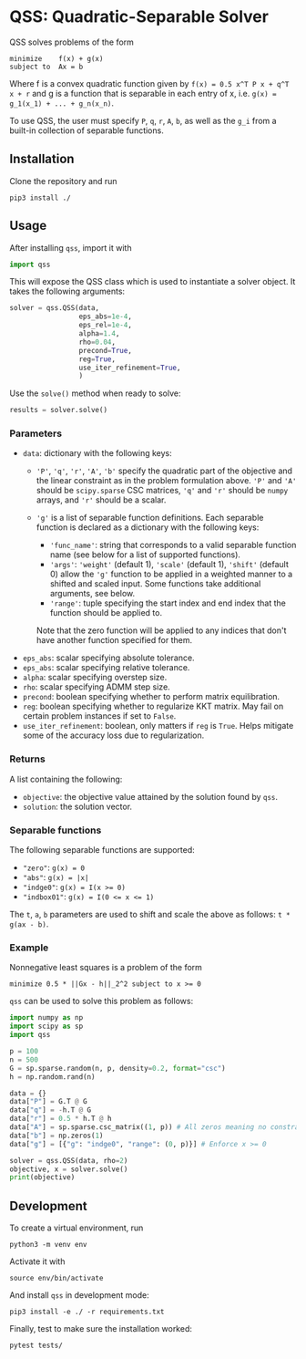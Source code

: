 # QSS: Quadratic-Separable Solver
QSS solves problems of the form 

``` 
minimize    f(x) + g(x)
subject to  Ax = b
```

Where f is a convex quadratic function given by `f(x) = 0.5 x^T P x + q^T x + r` and g is a function that is separable in each entry of x, i.e. `g(x) = g_1(x_1) + ... + g_n(x_n)`.

To use QSS, the user must specify `P`, `q`, `r`, `A`, `b`, as well as the `g_i` from a built-in collection of separable functions. 

## Installation
Clone the repository and run
```
pip3 install ./
```

## Usage
After installing `qss`, import it with
```python
import qss
```
This will expose the QSS class which is used to instantiate a solver object. It takes the following arguments:
```python
solver = qss.QSS(data,
                 eps_abs=1e-4,
                 eps_rel=1e-4,
                 alpha=1.4,
                 rho=0.04,
                 precond=True,
                 reg=True,
                 use_iter_refinement=True,
                 )
```
Use the `solve()` method when ready to solve:
```python
results = solver.solve()
```

### Parameters
- `data`: dictionary with the following keys:
    - `'P'`, `'q'`, `'r'`, `'A'`, `'b'` specify the quadratic part of the objective and the linear constraint as in the problem formulation above. `'P'` and `'A'` should be `scipy.sparse` CSC matrices, `'q'` and `'r'` should be `numpy` arrays,  and `'r'` should be a scalar.
    - `'g'` is a list of separable function definitions. Each separable function is declared as a dictionary with the following keys:
        - `'func_name'`: string that corresponds to a valid separable function name (see below for a list of supported functions).
        - `'args'`: `'weight'` (default 1), `'scale'` (default 1), `'shift'` (default 0) allow the `'g'` function to be applied in a weighted manner to a shifted and scaled input. Some functions take additional arguments, see below. 
        - `'range'`: tuple specifying the start index and end index that the function should be applied to.
    
        Note that the zero function will be applied to any indices that don't have another function specified for them.
- `eps_abs`: scalar specifying absolute tolerance.
- `eps_abs`: scalar specifying relative tolerance.
- `alpha`: scalar specifying overstep size.
- `rho`: scalar specifying ADMM step size.
- `precond`: boolean specifying whether to perform matrix equilibration.
- `reg`: boolean specifying whether to regularize KKT matrix. May fail on certain problem instances if set to `False`.
- `use_iter_refinement`: boolean, only matters if `reg` is `True`. Helps mitigate some of the accuracy loss due to regularization. 

### Returns
A list containing the following:
- `objective`: the objective value attained by the solution found by `qss`. 
- `solution`: the solution vector.

### Separable functions
The following separable functions are supported: 
- `"zero"`: `g(x) = 0`
- `"abs"`: `g(x) = |x|`
- `"indge0"`: `g(x) = I(x >= 0)`
- `"indbox01"`: `g(x) = I(0 <= x <= 1)`

The `t`, `a`, `b` parameters are used to shift and scale the above as follows: `t * g(ax - b)`.

### Example
Nonnegative least squares is a problem of the form
```
minimize 0.5 * ||Gx - h||_2^2 subject to x >= 0
```
`qss` can be used to solve this problem as follows:
```python
import numpy as np
import scipy as sp
import qss

p = 100
n = 500
G = sp.sparse.random(n, p, density=0.2, format="csc")
h = np.random.rand(n)

data = {}
data["P"] = G.T @ G
data["q"] = -h.T @ G
data["r"] = 0.5 * h.T @ h
data["A"] = sp.sparse.csc_matrix((1, p)) # All zeros meaning no constraints
data["b"] = np.zeros(1)
data["g"] = [{"g": "indge0", "range": (0, p)}] # Enforce x >= 0

solver = qss.QSS(data, rho=2)
objective, x = solver.solve()
print(objective)
```

## Development
To create a virtual environment, run
```
python3 -m venv env
```
Activate it with 
```
source env/bin/activate
```
And install `qss` in development mode:
```
pip3 install -e ./ -r requirements.txt
```
Finally, test to make sure the installation worked:
```
pytest tests/
```